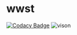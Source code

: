 # wwst
[![Codacy Badge](https://api.codacy.com/project/badge/Grade/4b31d08bb01d4a069b9247ec7fc30b9f)](https://www.codacy.com/manual/Ga-697/13water?utm_source=github.com&amp;utm_medium=referral&amp;utm_content=Ga-697/13water&amp;utm_campaign=Badge_Grade)
![vison](https://img.shields.io/badge/python-v3.6-blue)
